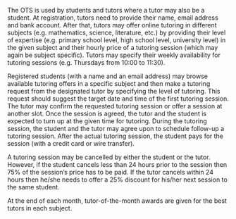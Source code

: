 The OTS is used by students and tutors where a tutor may also be a student. At registration, tutors need to provide their name, email address and bank account. After that, tutors may offer online tutoring in different subjects (e.g. mathematics, science, literature, etc.) by providing their level of expertise (e.g. primary school level, high school level, university level) in the given subject and their hourly price of a tutoring session (which may again be subject specific). Tutors may specify their weekly availability for tutoring sessions (e.g. Thursdays from 10:00 to 11:30). 

Registered students (with a name and an email address) may browse available tutoring offers in a specific subject and then make a tutoring request from the designated tutor by specifying the level of tutoring. This request should suggest the target date and time of the first tutoring session. The tutor may confirm the requested tutoring session or offer a session at another slot. Once the session is agreed, the tutor and the student is expected to turn up at the given time for tutoring. During the tutoring session, the student and the tutor may agree upon to schedule follow-up a tutoring session. After the actual tutoring session, the student pays for the session (with a credit card or wire transfer).  

A tutoring session may be cancelled by either the student or the tutor. However, if the student
cancels less than 24 hours prior to the session then 75% of the session’s price has to be paid. If the tutor cancels within 24 hours then he/she needs to offer a 25% discount for his/her next session to the same student. 

At the end of each month, tutor-of-the-month awards are given for the best tutors in each subject. 
